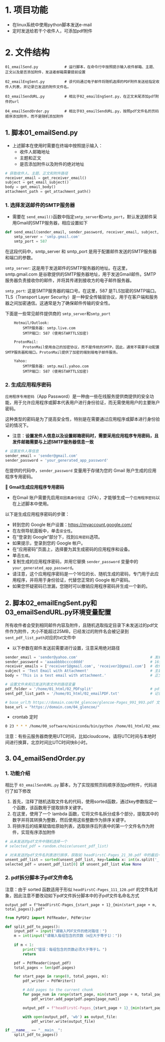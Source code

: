# 1. 项目功能

- 在linux系统中使用python脚本发送e-mail
- 定时发送给若干个收件人，可添加pdf附件

# 2. 文件结构

```
01_emailSend.py            # 运行脚本，在命令行中按照提示输入收件邮箱、主题、正文以及是否添加附件，发送者邮箱需要提前设置

02_emailEngSent.py         # 该代码通过电子邮件将随机选择的PDF附件发送给指定收件人列表，并记录已发送的附件文件名。

03_emailSendURL.py         # 相比于02_emailEngSent.py，在正文末尾添加pdf附件的url

04_emailSendOrder.py       # 相比于03_emailSendURL.py，按照pdf文件名的页码顺序添加附件，而不是随机添加附件
```

## 1. 脚本01_emailSend.py

- 上述脚本在使用时需要在终端中按照提示输入：
  -  收件人邮箱地址
  -  主题和正文
  -  是否添加附件以及附件的绝对地址

```py
# 获取收件人、主题、正文和附件路径
receiver_email = get_receiver_email()
subject = get_email_subject()
body = get_email_body()
attachment_path = get_attachment_path()
```


### 1. 选择发送邮件的SMTP服务器

- 需要在 `send_email()`函数中指定`smtp_server`和`smtp_port`，默认发送邮件采用Gmail的SMTP服务器，相应设置如下

```py
def send_email(sender_email, sender_password, receiver_email, subject, body, attachment_path):
    smtp_server = 'smtp.gmail.com'
    smtp_port = 587
```

在这段代码中，smtp_server 和 smtp_port 是用于配置邮件发送的SMTP服务器和端口的参数。

`smtp_server`: 这是用于发送邮件的SMTP服务器的地址。在这里，smtp.gmail.com 是谷歌提供的SMTP服务器地址，用于发送Gmail邮件。SMTP服务器负责接收你的邮件，并将其传递到接收方的电子邮件服务器。

`smtp_port`: 这是SMTP服务器的端口号。在这里，587 是TLS加密的SMTP端口。TLS（Transport Layer Security）是一种安全传输层协议，用于在客户端和服务器之间加密通信。这通常是为了确保邮件传输的安全性。

下面是一些常见邮件提供商的 `smtp_server`和`smtp_port`

```
    Hotmail/Outlook:
        SMTP服务器: smtp.live.com
        SMTP端口: 587 (使用STARTTLS加密)

    ProtonMail:
        ProtonMail使用自己的加密协议，而不是传统的SMTP。因此，通常不需要手动配置SMTP服务器和端口。ProtonMail提供了加密的端到端电子邮件服务。

    Yahoo:
        SMTP服务器: smtp.mail.yahoo.com
        SMTP端口: 587 (使用STARTTLS加密)
```



### 2. 生成应用程序密码

`应用程序专用密码`（App Password）是一种由一些在线服务提供商提供的安全功能，用于允许应用程序或脚本代表用户进行身份验证，而无需使用用户的主要账户密码。

这种类型的密码是为了提高安全性，特别是在需要通过应用程序或脚本进行身份验证的情况下。

- 注意：**设置发件人信息以及设置邮箱密码时，需要采用应用程序专用密码，且发件邮箱需要与上述SMTP服务器信息一致**

```py
# 设置发件人等信息
sender_email = 'sender@gmail.com'
sender_password = 'your_generated_app_password'
```

在提供的代码中，`sender_password` 变量用于存储为您的 Gmail 账户生成的应用程序专用密码。

🔹 **Gmail生成应用程序专用密码**

- 在Gmail 账户需要先启用`双因素身份验证`（2FA），才能够生成一个`应用程序密码`以在上述脚本中使用。

以下是生成应用程序密码的步骤：

- 转到您的 Google 帐户设置：https://myaccount.google.com/
- 在左侧导航面板中，单击`安全性`。
- 在“登录到 Google”部分下，找到`应用密码`选项。
- 如果提示，登录到您的 Google 帐户。
- 在“应用密码”页面上，选择要为其生成密码的应用程序和设备。
- 单击`生成`。
- 复制生成的应用程序密码，并用它替换 `sender_password` 变量中的 `your_generated_app_password`。
- 请注意，这个应用程序密码是一个16位的长、随机生成的密码，专门用于此应用程序，并将用于身份验证，代替您正常的 Google 帐户密码。
- 如果您怀疑密码已泄漏，您随时可以撤销应用程序密码并生成一个新的。


## 2. 脚本02_emailEngSent.py和03_emailSendURL.py环境变量配置

所有收件者会受到相同邮件内容及附件，且随机选取指定目录下未发送过的pdf文件作为附件，大小不能超过25MB，已经发过的附件名会被记录到`sent_pdf_list_path`对应的txt文件中

- 以下参数在邮件发送前需要进行设置，注意采用绝对路径

```py
sender_email = 'sender@yahoo.com'                                 # 发邮件者邮箱
sender_password = 'aaaabbbbccccdddd'                              # 16位应用程序专用密码
receiver_emails = ['receiver1@gmail.com', 'receiver2@gmail.com']  # 收件者列表
subject = 'Test Email with Attachment'                            # 主题
body = 'This is a test email with attachment.'                    # 正文

# 设置文件夹和已发送列表文件的路径变量
pdf_folder = '/home/01_html/02_PDFsplit'                          # pdf附件对应的目录
sent_pdf_list_path = '/home/01_html/02_emailPDF.txt'              # 记录发送过的pdf附件名

# base_url为 https://domain.com/04_glencoe/glencoe-Pages_991_993.pdf 文件名前面部分，构造附件访问链接，位于正文最后部分
base_url = "https://domain.com/04_glencoe/"
```

- crontab 定时

```sh
0 23 * * * /home/00_software/miniconda/bin/python /home/01_html/02_emailEngSent.py >> /home/01_html/cron.log 2>&1
```

注意：有些云服务器商使用UTC时间，比如cloudcone，请将UTC时间与本地时间进行换算，北京时间比UTC时间快8小时。




## 3. 04_emailSendOrder.py

### 1. 功能介绍

相比于 `03_emailSendURL.py` 脚本，为了实现按照页码顺序添加pdf附件，代码进行了如下修改

1. 首先，注释了随机选取文件名的代码，使用sorted函数，通过key参数指定一个函数，该函数用于提取排序关键字。
2. 在这里，使用了一个 lambda 函数，它将文件名拆分成多个部分，提取其中的数字并将其转换为整数，然后使用这些整数作为排序关键字。
3. 将排序后的结果赋值给原始列表，选取排序后列表中的第一个文件名作为附件，实现有序添加附件

```py
# 从未发送的pdf文件中随机选择一个
# selected_pdf = random.choice(unsent_pdf_list)

# 对未发送的pdf文件名列表进行排序，获取如 headFirstC-Pages_21_30.pdf 中的最后一个整数，获取排序后的第一个文件名
unsent_pdf_list = sorted(unsent_pdf_list, key=lambda x: int(x.split('_')[2].split('.')[0]))
selected_pdf = unsent_pdf_list[0] if unsent_pdf_list else None
```



### 2. pdf拆分脚本子pdf文件命名

注意：由于 sorted 函数适用于形似 `headFirstC-Pages_111_120.pdf` 的文件名对象，因此注意不要改动如下pdf文件拆分脚本中的子pdf文件名命名方式

```
output_pdf = f"headFirstC-Pages_{start_page + 1}_{min(start_page + m, total_pages)}.pdf"
```

```py
from PyPDF2 import PdfReader, PdfWriter

def split_pdf_to_pages():
    input_pdf = input("请输入PDF文件的绝对路径：")
    m = int(input("请输入每组包含的页数（m应大于等于1）："))
    
    if m < 1:
        print("错误：每组包含的页数必须大于等于1。")
        return

    pdf = PdfReader(input_pdf)
    total_pages = len(pdf.pages)

    for start_page in range(0, total_pages, m):
        pdf_writer = PdfWriter()

        # Add pages to the current chunk
        for page_num in range(start_page, min(start_page + m, total_pages)):
            pdf_writer.add_page(pdf.pages[page_num])

        output_pdf = f"headFirstC-Pages_{start_page + 1}_{min(start_page + m, total_pages)}.pdf"

        with open(output_pdf, 'wb') as output_file:
            pdf_writer.write(output_file)

if __name__ == "__main__":
    split_pdf_to_pages()
```






















